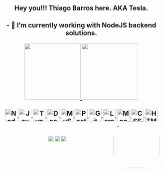 <h2 align="center"> Hey you!!! Thiago Barros here. AKA Tesla.<h2/>
  

  
  <p align="center">- 🔭 I’m currently working with NodeJS backend solutions.<p/>

  
  
<div align="center"> 
  <a href="https://github.com/thiagotesla">
  <img height="180em" src="https://github-readme-stats.vercel.app/api?username=thiagotesla&show_icons=true&theme=blue-green&include_all_commits=true&count_private=true"/>
  <img height="180em" src="https://github-readme-stats.vercel.app/api/top-langs/?username=thiagotesla&layout=compact&langs_count=7&theme=blue-green"/>
</div>
<div align="center"><br>
  <img align="center" alt="NodeJS" height="40" width="40" src="https://img.icons8.com/color/48/000000/nodejs.png"/>
  <img align="center" alt="JavaScript" height="40" width="40"  src="https://img.icons8.com/color/48/000000/javascript--v1.png"/>
  <img align="center" alt="TypeScript" height="40" width="40" src="https://img.icons8.com/color/48/000000/typescript.png"/>
  <img align="center" alt="Docker" height="40" width="40" src="https://cdn.jsdelivr.net/gh/devicons/devicon/icons/docker/docker-original-wordmark.svg">
  <img align="center" alt="MySQL" height="40" width="40" src="https://img.icons8.com/fluency/48/000000/mysql-logo.png"/>
  <img align="center" alt="PostgreSQL" height="40" width="40" src="https://img.icons8.com/color/48/000000/postgreesql.png"/>
  <img align="center" alt="Git" height="40" width="40" src="https://img.icons8.com/color/48/000000/git.png"/>
  <img align="center" alt="Laravel" height="40" width="40" src="https://img.icons8.com/fluency/48/000000/laravel.png"/>
  <img align="center" alt="MongoDB" height="40" width="40" src="https://img.icons8.com/color/48/000000/mongodb.png"/>
  <img align="center" alt="CSS3" height="40" width="40" src="https://img.icons8.com/color/48/000000/css3.png"/>
  <img align="center" alt="HTML5" height="40" width="40" src="https://img.icons8.com/color/48/000000/html-5--v1.png"/>
  <img align="right" alt="" height="150" style="border-radius:50px;" src="NaN">
</div>
  
  ##
  
 
<div align="center"> 
   <a href="https://www.linkedin.com/in/thiagobarros95/" target="_blank"><img src="https://img.shields.io/badge/-LinkedIn-%230077B5?style=for-the-badge&logo=linkedin&logoColor=white" target="_blank"></a>  
  <a href="mailto: thiagobarros95@gmail.com"><img src="https://img.shields.io/badge/-Gmail-%23333?style=for-the-badge&logo=gmail&logoColor=white" target="_blank"></a>
  <a href="https://www.codewars.com/users/thiagotesla"><img src="https://www.codewars.com/users/thiagotesla/badges/micro" target="_blank"></a>


</div>
